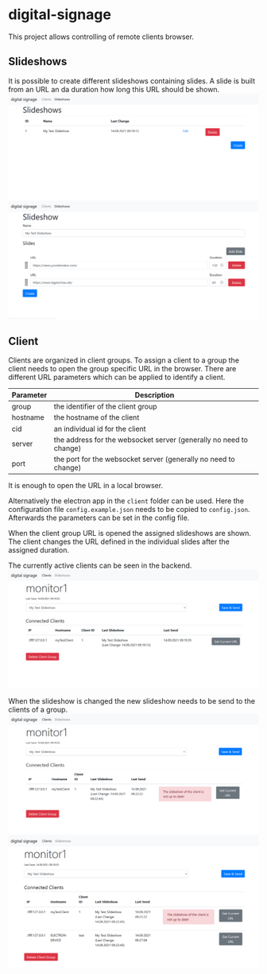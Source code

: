 # digital-signage
This project allows controlling of remote clients browser.

## Slideshows
It is possible to create different slideshows containing slides. 
A slide is built from an URL an da duration how long this URL should be shown.
![slideshows](/docs/slideshows.png)
![slideshow](/docs/slideshow.png)

## Client
Clients are organized in client groups. To assign a client to a group the client needs to open the group specific URL in the browser.
There are different URL parameters which can be applied to identify a client.

| Parameter 	| Description                                                        	|
|-----------	|--------------------------------------------------------------------	|
| group     	| the identifier of the client group                                 	|
| hostname  	| the hostname of the client                                         	|
| cid       	| an individual id for the client                                    	|
| server    	| the address for the websocket server (generally no need to change) 	|
| port      	| the port for the websocket server (generally no need to change)    	|

It is enough to open the URL in a local browser.

Alternatively the electron app in the `client` folder can be used. Here the configuration file `config.example.json` needs to be copied to `config.json`.
Afterwards the parameters can be set in the config file.

When the client group URL is opened the assigned slideshows are shown. The client changes the URL defined in the individual slides after the assigned duration.

The currently active clients can be seen in the backend.
![client1](/docs/client1.png)

When the slideshow is changed the new slideshow needs to be send to the clients of a group.
![client2](/docs/client2.png)
![client3](/docs/client3.png)

